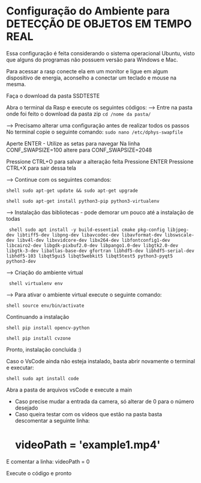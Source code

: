 # Configuração do Ambiente para DETECÇÃO DE OBJETOS EM TEMPO REAL

Essa configuração é feita considerando o sistema operacional Ubuntu, visto que alguns do programas não possuem versão para Windows e Mac.

Para acessar a rasp conecte ela em um monitor e ligue em algum dispositivo de energia, aconselho a conectar um teclado e mouse na mesma.

  Faça o download da pasta SSDTESTE

Abra o terminal da Rasp e execute os seguintes códigos:
--> Entre na pasta onde foi feito o download da pasta zip
    ```cd /nome da pasta/```

--> Precisamo alterar uma configuração antes de realizar todos os passos
No terminal copie o seguinte comando:
```sudo nano /etc/dphys-swapfile```

  Aperte ENTER - Utilize as setas para navegar
  Na linha CONF_SWAPSIZE=100 altere para CONF_SWAPSIZE=2048

  Pressione CTRL+O para salvar a alteração feita
  Pressione ENTER
  Pressione CTRL+X para sair dessa tela

--> Continue com os seguintes comandos:

```shell sudo apt-get update && sudo apt-get upgrade```

```shell sudo apt-get install python3-pip python3-virtualenv```

--> Instalação das bibliotecas - pode demorar um pouco até a instalação de todas

``` shell sudo apt install -y build-essential cmake pkg-config libjpeg-dev libtiff5-dev libpng-dev libavcodec-dev libavformat-dev libswscale-dev libv4l-dev libxvidcore-dev libx264-dev libfontconfig1-dev libcairo2-dev libgdk-pixbuf2.0-dev libpango1.0-dev libgtk2.0-dev libgtk-3-dev libatlas-base-dev gfortran libhdf5-dev libhdf5-serial-dev libhdf5-103 libqt5gui5 libqt5webkit5 libqt5test5 python3-pyqt5 python3-dev```

--> Criação do ambiente virtual

``` shell virtualenv env```

--> Para ativar o ambiente virtual execute o seguinte comando:

```shell source env/bin/activate```

  Continuando a instalação

```shell pip install opencv-python```

```shell pip install cvzone```

Pronto, instalação concluida :)

Caso o VsCode ainda não esteja instalado, basta abrir novamente o terminal e executar:

```shell sudo apt install code```

Abra a pasta de arquivos vsCode e execute a main

* Caso precise mudar a entrada da camera, só alterar de 0 para o número desejado
* Caso queira testar com os vídeos que estão na pasta basta descomentar a seguinte linha:
  # videoPath = 'example1.mp4'
E comentar a linha:
  videoPath = 0

Execute o código e pronto


